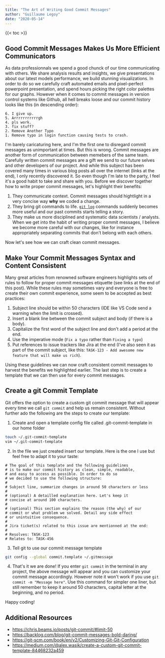 ```yaml
---
title: "The Art of Writing Good Commit Messages"
author: "Guillaume Legoy"
date: "2020-05-14"
---
```


{{< toc >}}

## Good Commit Messages Makes Us More Efficient Communicators


As data professionnals we spend a good chunck of our time communicating with others. We share analysis results and insights, we give presentations about our latest models performance, we build stunning visualizations. In order to do so we carefully craft automated emails and pixel-perfect powerpoint presentation, and spend hours picking the right color palettes for our graphs. However when it comes to commit messages in version control systems like Github, all hell breaks loose and our commit history looks like this (in descending order):

```
6. I give up.
5. Arrrrrrrrrrrgh
4. pls work.
3. fix stuff?
2. Remove Another Typo
1. Remove typo in login function causing tests to crash.
```

I'm barely caricaturing here, and I'm the first one to disregard commit messages as unimportant at times. But this is wrong. Commit messages are another form of communication between memebers of the same team. Carefully written commit messages are a gift we send to our future selves and other developers of our project. And while this subject has been covered many times in various blog posts all over the internet (links at the end), I only recently discovered it. So even though I'm late to the party, I feel it's a good habit to take and share with you. Before we discover together how to write proper commit messages, let's highlight their benefits:

1. They communicate context. Commit messages should hightlight in a very concise way **why** we coded a change.
2. They bring git commands to life. [`git log`](https://git-scm.com/docs/git-log) commands suddenly becomes more useful and our past commits starts telling a story. 
3. They make us more disciplined and systematic data scientists / analysts. When we get into the habit of writing proper commit messages, I believe we become more careful with our changes, like for instance appropriately separating commits that don't belong with each others.


Now let's see how we can craft clean commit messages.


## Make Your Commit Messages Syntax and Content Consistent

Many great articles from renowned software engineers highlights sets of rules to follow for proper commit messages etiquette (see links at the end of this post). While these rules may sometimes vary and everyone is free to create their own commit experience, some seem to be accepted as best practices:

1. Subject line should be within 50 characters (IDE like VS Code send a warning when the limit is crossed).
2. Insert a blank line between the commit subject and body (if there is a body).
3. Capitalize the first word of the subject line and don't add a period at the end.
4. Use the imperative mode (`Fix a typo` rather than `Fixing a typo`)
5. Put references to issue trackers like Jira at the end (I've also seen it as part of the commit subject, like this: `TASK-123 - Add awesome new feature that will make us rich`).


Using these guidelines we can now craft consistent commit messages to harvest the benefits we highlighted earlier. The last step is to create a template that we can then use for every commit messages.


## Create a git Commit Template


Git offers the option to create a custom git commit message that will appear every time we call `git commit` and help us remain consistent. Without further ado the following are the steps to create our template:

1. Create and open a template config file called .git-commit-template in our home folder

```bash
touch ~/.git-commit-template
vim ~/.git-commit-template
```

2. In the file we just created insert our template. Here is the one I use but feel free to adapt it to your taste:

```
# The goal of this template and the following guidelines
# is to make our commit history as clean, simple, readable,
# and easy to access as possible. In order to do so
# we decided to use the following structure:
#
# Subject line, summarize changes in around 50 characters or less
#
# (optional) A detailled explanation here. Let's keep it 
# concise at around 100 characters.
#
# (optional) This section explains the reason (the why) of our
# commit or what problem we solved. Detail any side effect
# or unintuitive consequence.
#
# Jira ticket(s) related to this issue are mentionned at the end:
#
# Resolves: TASK-123
# Relates to: TASK-456 
```

3. Tell git to use our commit message template

```bash
git config --global commit.template ~/.gitmessage
```

4. That's it we are done! If you enter `git commit` in the terminal in any project, the above message will appear and you can customize your commit message accordingly. However note it won't work if you use `git commit -m "Message here"`. Use this command for simpler one liner, but still remember to keep it around 50 characters, capital letter at the beginning, and no period.

Happy coding!


## Additional Resources

* https://chris.beams.io/posts/git-commit/#limit-50
* https://backlog.com/blog/git-commit-messages-bold-daring/
* https://git-scm.com/book/en/v2/Customizing-Git-Git-Configuration
* https://medium.com/@alex.wasik/create-a-custom-git-commit-template-84468232a459
